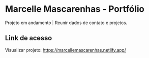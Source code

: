 # Marcelle Mascarenhas - Portfólio

Projeto em andamento | Reunir dados de contato e projetos.


## Link de acesso
Visualizar projeto: https://marcellemascarenhas.netlify.app/
